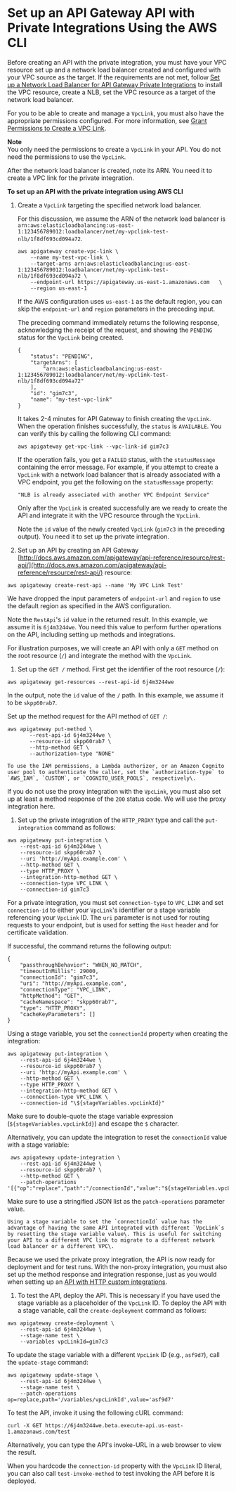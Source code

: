 # Set up an API Gateway API with Private Integrations Using the AWS CLI<a name="set-up-api-with-vpclink-cli"></a>

 Before creating an API with the private integration, you must have your VPC resource set up and a network load balancer created and configured with your VPC source as the target\. If the requirements are not met, follow [Set up a Network Load Balancer for API Gateway Private Integrations](set-up-nlb-for-vpclink-using-console.md) to install the VPC resource, create a NLB, set the VPC resource as a target of the network load balancer\.

For you to be able to create and manage a `VpcLink`, you must also have the appropriate permissions configured\. For more information, see [Grant Permissions to Create a VPC Link](grant-permissions-to-create-vpclink.md)\.

**Note**  
 You only need the permissions to create a `VpcLink` in your API\. You do not need the permissions to use the `VpcLink`\.

After the network load balancer is created, note its ARN\. You need it to create a VPC link for the private integration\. 

**To set up an API with the private integration using AWS CLI**

1. Create a `VpcLink` targeting the specified network load balancer\. 

   For this discussion, we assume the ARN of the network load balancer is `arn:aws:elasticloadbalancing:us-east-1:123456789012:loadbalancer/net/my-vpclink-test-nlb/1f8df693cd094a72`\. 

   ```
   aws apigateway create-vpc-link \
       --name my-test-vpc-link \
       --target-arns arn:aws:elasticloadbalancing:us-east-1:123456789012:loadbalancer/net/my-vpclink-test-nlb/1f8df693cd094a72 \
       --endpoint-url https://apigateway.us-east-1.amazonaws.com   \
       --region us-east-1
   ```

   If the AWS configuration uses `us-east-1` as the default region, you can skip the `endpoint-url` and `region` parameters in the preceding input\. 

   The preceding command immediately returns the following response, acknowledging the receipt of the request, and showing the `PENDING` status for the `VpcLink` being created\.

   ```
   {
       "status": "PENDING", 
       "targetArns": [
           "arn:aws:elasticloadbalancing:us-east-1:123456789012:loadbalancer/net/my-vpclink-test-nlb/1f8df693cd094a72"
       ], 
       "id": "gim7c3", 
       "name": "my-test-vpc-link"
   }
   ```

   It takes 2\-4 minutes for API Gateway to finish creating the `VpcLink`\. When the operation finishes successfully, the `status` is `AVAILABLE`\. You can verify this by calling the following CLI command:

   ```
   aws apigateway get-vpc-link --vpc-link-id gim7c3
   ```

    If the operation fails, you get a `FAILED` status, with the `statusMessage` containing the error message\. For example, if you attempt to create a `VpcLink` with a network load balancer that is already associated with a VPC endpoint, you get the following on the `statusMessage` property:

   ```
   "NLB is already associated with another VPC Endpoint Service"
   ```

   Only after the `VpcLink` is created successfully are we ready to create the API and integrate it with the VPC resource through the `VpcLink`\. 

   Note the `id` value of the newly created `VpcLink` \(`gim7c3` in the preceding output\)\. You need it to set up the private integration\.

1.  Set up an API by creating an API Gateway [http://docs.aws.amazon.com/apigateway/api-reference/resource/rest-api/](http://docs.aws.amazon.com/apigateway/api-reference/resource/rest-api/) resource:

   ```
   aws apigateway create-rest-api --name 'My VPC Link Test'
   ```

   We have dropped the input parameters of `endpoint-url` and `region` to use the default region as specified in the AWS configuration\.

   Note the `RestApi`'s `id` value in the returned result\. In this example, we assume it is `6j4m3244we`\. You need this value to perform further operations on the API, including setting up methods and integrations\. 

   For illustration purposes, we will create an API with only a `GET` method on the root resource \(`/`\) and integrate the method with the `VpcLink`\.

1.  Set up the `GET /` method\. First get the identifier of the root resource \(`/`\):

   ```
   aws apigateway get-resources --rest-api-id 6j4m3244we
   ```

   In the output, note the `id` value of the `/` path\. In this example, we assume it to be `skpp60rab7`\.

   Set up the method request for the API method of `GET /`:

   ```
   aws apigateway put-method \
          --rest-api-id 6j4m3244we \
          --resource-id skpp60rab7 \
          --http-method GET \
          --authorization-type "NONE"
   ```

    To use the IAM permissions, a Lambda authorizer, or an Amazon Cognito user pool to authenticate the caller, set the `authorization-type` to `AWS_IAM`, `CUSTOM`, or `COGNITO_USER_POOLS`, respectively\.

   If you do not use the proxy integration with the `VpcLink`, you must also set up at least a method response of the `200` status code\. We will use the proxy integration here\.

1.  Set up the private integration of the `HTTP_PROXY` type and call the `put-integration` command as follows: 

   ```
   aws apigateway put-integration \
       --rest-api-id 6j4m3244we \
       --resource-id skpp60rab7 \
       --uri 'http://myApi.example.com' \
       --http-method GET \
       --type HTTP_PROXY \
       --integration-http-method GET \
       --connection-type VPC_LINK \
       --connection-id gim7c3
   ```

   For a private integration, you must set `connection-type` to `VPC_LINK` and set `connection-id` to either your `VpcLink`'s identifier or a stage variable referencing your `VpcLink` ID\. The `uri` parameter is not used for routing requests to your endpoint, but is used for setting the `Host` header and for certificate validation\.

   If successful, the command returns the following output:

   ```
   {
       "passthroughBehavior": "WHEN_NO_MATCH", 
       "timeoutInMillis": 29000, 
       "connectionId": "gim7c3", 
       "uri": "http://myApi.example.com", 
       "connectionType": "VPC_LINK", 
       "httpMethod": "GET", 
       "cacheNamespace": "skpp60rab7", 
       "type": "HTTP_PROXY", 
       "cacheKeyParameters": []
   }
   ```

   Using a stage variable, you set the `connectionId` property when creating the integration:

   ```
   aws apigateway put-integration \
       --rest-api-id 6j4m3244we \
       --resource-id skpp60rab7 \
       --uri 'http://myApi.example.com' \
       --http-method GET \
       --type HTTP_PROXY \
       --integration-http-method GET \
       --connection-type VPC_LINK \
       --connection-id "\${stageVariables.vpcLinkId}"
   ```

   Make sure to double\-quote the stage variable expression \(`${stageVariables.vpcLinkId}`\) and escape the `$` character\. 

   Alternatively, you can update the integration to reset the `connectionId` value with a stage variable:

   ```
    aws apigateway update-integration \
       --rest-api-id 6j4m3244we \
       --resource-id skpp60rab7 \
       --http-method GET \
       --patch-operations '[{"op":"replace","path":"/connectionId","value":"${stageVariables.vpcLinkId}"}]'
   ```

   Make sure to use a stringified JSON list as the `patch-operations` parameter value\.

    Using a stage variable to set the `connectionId` value has the advantage of having the same API integrated with different `VpcLink`s by resetting the stage variable value\. This is useful for switching your API to a different VPC link to migrate to a different network load balancer or a different VPC\.

   Because we used the private proxy integration, the API is now ready for deployment and for test runs\. With the non\-proxy integration, you must also set up the method response and integration response, just as you would when setting up an [API with HTTP custom integrations](api-gateway-create-api-step-by-step.md#api-gateway-create-resource-and-methods)\.

1.  To test the API, deploy the API\. This is necessary if you have used the stage variable as a placeholder of the `VpcLink` ID\. To deploy the API with a stage variable, call the `create-deployment` command as follows:

   ```
   aws apigateway create-deployment \
       --rest-api-id 6j4m3244we \
       --stage-name test \
       --variables vpcLinkId=gim7c3
   ```

   To update the stage variable with a different `VpcLink` ID \(e\.g\., `asf9d7`\), call the `update-stage` command:

   ```
   aws apigateway update-stage \
       --rest-api-id 6j4m3244we \
       --stage-name test \
       --patch-operations op=replace,path='/variables/vpcLinkId',value='asf9d7'
   ```

   To test the API, invoke it using the following cURL command:

   ```
   curl -X GET https://6j4m3244we.beta.execute-api.us-east-1.amazonaws.com/test
   ```

   Alternatively, you can type the API's invoke\-URL in a web browser to view the result\.

   When you hardcode the `connection-id` property with the `VpcLink` ID literal, you can also call `test-invoke-method` to test invoking the API before it is deployed\. 
